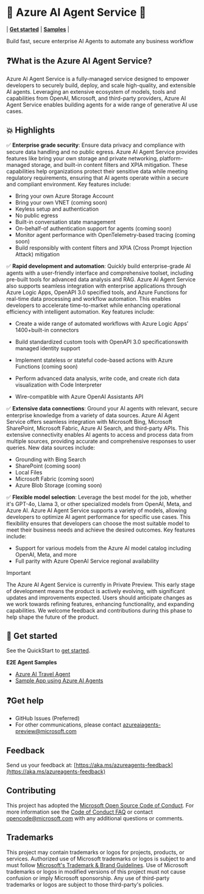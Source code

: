 # 🤖 Azure AI Agent Service 🤖

 | [**Get started**](./quickstart.md) | [**Samples**](./samples/) |

Build fast, secure enterprise AI Agents to automate any business workflow 

## ❓What is the Azure AI Agent Service? 
Azure AI Agent Service is a fully-managed service designed to empower developers to securely build, deploy, and scale high-quality, and extensible AI agents. Leveraging an extensive ecosystem of models, tools and capabilities from OpenAI, Microsoft, and third-party providers, Azure AI Agent Service enables building agents for a wide range of generative AI use cases.  

## 💥 Highlights 

✅ **Enterprise grade security**: Ensure data privacy and compliance with secure data handling and no public egress. Azure AI Agent Service provides features like bring your own storage and private networking, platform-managed storage, and built-in content filters and XPIA mitigation. These capabilities help organizations protect their sensitive data while meeting regulatory requirements, ensuring that AI agents operate within a secure and compliant environment. Key features include: 

- Bring your own Azure Storage Account
- Bring your own VNET (coming soon)
- Keyless setup and authentication
- No public egress
- Built-in conversation state management
- On-behalf-of authentication support for agents (coming soon)
- Monitor agent performance with OpenTelemetry-based tracing (coming soon)
- Build responsibly with content filters and XPIA (Cross Prompt Injection Attack) mitigation

✅ **Rapid development and automation**: Quickly build enterprise-grade AI agents with a user-friendly interface and comprehensive toolset, including pre-built tools for advanced data analysis and RAG. Azure AI Agent Service also supports seamless integration with enterprise applications through Azure Logic Apps, OpenAPI 3.0 specified tools, and Azure Functions for real-time data processing and workflow automation. This enables developers to accelerate time-to-market while enhancing operational efficiency with intelligent automation. Key features include: 

* Create a wide range of automated workflows with Azure Logic Apps’ 1400+built-in connectors​ 

* Build standardized custom tools with OpenAPI 3.0 specifications​ with managed identity support 

* Implement stateless or stateful code-based actions with Azure Functions​ (coming soon) 

* Perform advanced data analysis, write code, and create rich data visualization with Code Interpreter​ 

* Wire-compatible with Azure OpenAI Assistants API 

✅ **Extensive data connections**: Ground your AI agents with relevant, secure enterprise knowledge from a variety of data sources. Azure AI Agent Service offers seamless integration with Microsoft Bing, Microsoft SharePoint, Microsoft Fabric, Azure AI Search, and third-party APIs. This extensive connectivity enables AI agents to access and process data from multiple sources, providing accurate and comprehensive responses to user queries. New data sources include: 

- Grounding with Bing Search
- SharePoint (coming soon)
- Local Files
- Microsoft Fabric (coming soon)
- Azure Blob Storage (coming soon)

✅ **Flexible model selection**: Leverage the best model for the job, whether it's GPT-4o, Llama 3, or other specialized models from OpenAI, Meta, and Azure AI. Azure AI Agent Service supports a variety of models, allowing developers to optimize AI agent performance for specific use cases. This flexibility ensures that developers can choose the most suitable model to meet their business needs and achieve the desired outcomes. Key features include: 

* Support for various models from the Azure AI model catalog including OpenAI, Meta, and more​ 
* Full parity with Azure OpenAI Service regional availability 

> [!IMPORTANT]
> The Azure AI Agent Service is currently in Private Preview. This early stage of development means the product is actively evolving, with significant updates and improvements expected. Users should anticipate changes as we work towards refining features, enhancing functionality, and expanding capabilities. We welcome feedback and contributions during this phase to help shape the future of the product. 

## 🚀 Get started 

See the QuickStart to [get started](./quickstart.md).  

**E2E Agent Samples**
* [Azure AI Travel Agent](https://github.com/Azure-Samples/azureai-travel-agent-python/tree/main)
* [Sample App using Azure AI Agents](https://github.com/Azure-Samples/azure-ai-projects-file-search) 

## ❓Get help 

* GitHub Issues (Preferred) 
* For other communications, please contact azureaiagents-preview@microsoft.com 

## Feedback
Send us your feedback at: [https://aka.ms/azureagents-feedback](https://aka.ms/azureagents-feedback)

## Contributing

This project has adopted the [Microsoft Open Source Code of Conduct](https://opensource.microsoft.com/codeofconduct/).
For more information see the [Code of Conduct FAQ](https://opensource.microsoft.com/codeofconduct/faq/) or
contact [opencode@microsoft.com](mailto:opencode@microsoft.com) with any additional questions or comments.

## Trademarks

This project may contain trademarks or logos for projects, products, or services. Authorized use of Microsoft 
trademarks or logos is subject to and must follow 
[Microsoft's Trademark & Brand Guidelines](https://www.microsoft.com/en-us/legal/intellectualproperty/trademarks/usage/general).
Use of Microsoft trademarks or logos in modified versions of this project must not cause confusion or imply Microsoft sponsorship.
Any use of third-party trademarks or logos are subject to those third-party's policies.
